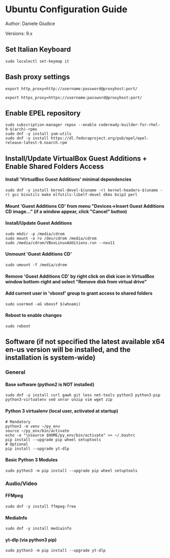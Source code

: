 # Ubuntu Configuration Guide

Author: Daniele Giudice

Versions: 9.x

## Set Italian Keyboard

```
sudo localectl set-keymap it
```

## Bash proxy settings
```
export http_proxy=http://username:password@proxyhost:port/

export https_proxy=https://username:password@proxyhost:port/
```

## Enable EPEL repository
```
sudo subscription-manager repos --enable codeready-builder-for-rhel-9-$(arch)-rpms
sudo dnf -y install yum-utils
sudo dnf -y install https://dl.fedoraproject.org/pub/epel/epel-release-latest-9.noarch.rpm
```

## Install/Update VirtualBox Guest Additions + Enable Shared Folders Access

#### Install 'VirtualBox Guest Additions' minimal dependencies
```
sudo dnf -y install kernel-devel-$(uname -r) kernel-headers-$(uname -r) gcc binutils make elfutils-libelf-devel dkms bzip2 perl
```

#### Mount 'Guest Additions CD' from menu "Devices->Insert Guest Additions CD image..." (if a window appear, click "Cancel" button)

#### Install/Update Guest Additions
```
sudo mkdir -p /media/cdrom
sudo mount -o ro /dev/cdrom /media/cdrom
sudo /media/cdrom/VBoxLinuxAdditions.run --nox11
```

#### Unmount 'Guest Additions CD'
```
sudo umount -f /media/cdrom
```

#### Remove 'Guest Additions CD' by right click on disk icon in VirtualBox window bottom-right and select "Remove disk from virtual drive"

#### Add current user in 'vboxsf' group to grant access to shared folders
```
sudo usermod -aG vboxsf $(whoami)
```

#### Reboot to enable changes
```
sudo reboot
```

## Software (if not specified the latest available x64 en-us version will be installed, and the installation is system-wide)

### General

#### Base software (python2 is NOT installed)
```
sudo dnf -y install curl gawk git less net-tools python3 python3-pip python3-virtualenv sed unrar unzip vim wget zip
```

#### Python 3 virtualenv (local user, activated at startup)
```
# Mandatory
python3 -m venv ~/py_env
source ~/py_env/bin/activate
echo -e "\nsource $HOME/py_env/bin/activate" >> ~/.bashrc
pip install --upgrade pip wheel setuptools
# Optional
pip install --upgrade yt-dlp
```

#### Basic Python 3 Modules
```
sudo python3 -m pip install --upgrade pip wheel setuptools
```

### Audio/Video

#### FFMpeg
```
sudo dnf -y install ffmpeg-free
```

#### MediaInfo
```
sudo dnf -y install mediainfo
```

#### yt-dlp (via python3 pip)
```
sudo python3 -m pip install --upgrade yt-dlp
```
